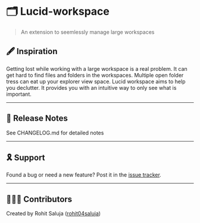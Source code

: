 # 🗂 Lucid-workspace

> An extension to seemlessly manage large workspaces

## 🖋 Inspiration

Getting lost while working with a large workspace is a real problem. It can get hard to find files and folders in the workspaces. Multiple open folder tress can eat up your explorer view space.
Lucid workspace aims to help you declutter. It provides you with an intuitive way to only see what is important.

---

## 📝 Release Notes

See CHANGELOG.md for detailed notes

---

## 🎗 Support

Found a bug or need a new feature? Post it in the <a href="https://github.com/rohit04saluja/lucid-workspace/issues">issue tracker</a>.

---

## 👨🏽‍💻 Contributors

Created by Rohit Saluja (<a href="https://github.com/rohit04saluja/">rohit04saluja</a>)
